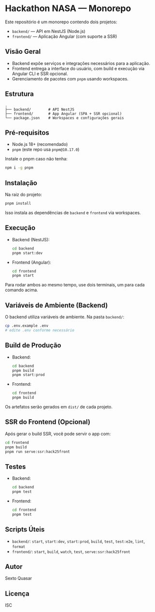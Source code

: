 # Hackathon NASA — Monorepo

Este repositório é um monorepo contendo dois projetos:
- `backend/` — API em NestJS (Node.js)
- `frontend/` — Aplicação Angular (com suporte a SSR)

## Visão Geral
- Backend expõe serviços e integrações necessários para a aplicação.
- Frontend entrega a interface do usuário, com build e execução via Angular CLI e SSR opcional.
- Gerenciamento de pacotes com `pnpm` usando workspaces.

## Estrutura
```
.
├── backend/        # API NestJS
├── frontend/       # App Angular (SPA + SSR opcional)
└── package.json    # Workspaces e configurações gerais
```

## Pré-requisitos
- Node.js 18+ (recomendado)
- `pnpm` (este repo usa `pnpm@10.17.0`)

Instale o pnpm caso não tenha:
```bash
npm i -g pnpm
```

## Instalação
Na raiz do projeto:
```bash
pnpm install
```
Isso instala as dependências de `backend` e `frontend` via workspaces.

## Execução
- Backend (NestJS):
  ```bash
  cd backend
  pnpm start:dev
  ```
- Frontend (Angular):
  ```bash
  cd frontend
  pnpm start
  ```

Para rodar ambos ao mesmo tempo, use dois terminais, um para cada comando acima.

## Variáveis de Ambiente (Backend)
O backend utiliza variáveis de ambiente. Na pasta `backend/`:
```bash
cp .env.example .env
# edite .env conforme necessário
```

## Build de Produção
- Backend:
  ```bash
  cd backend
  pnpm build
  pnpm start:prod
  ```
- Frontend:
  ```bash
  cd frontend
  pnpm build
  ```
Os artefatos serão gerados em `dist/` de cada projeto.

## SSR do Frontend (Opcional)
Após gerar o build SSR, você pode servir o app com:
```bash
cd frontend
pnpm build
pnpm run serve:ssr:hack25front
```

## Testes
- Backend:
  ```bash
  cd backend
  pnpm test
  ```
- Frontend:
  ```bash
  cd frontend
  pnpm test
  ```

## Scripts Úteis
- `backend/`: `start`, `start:dev`, `start:prod`, `build`, `test`, `test:e2e`, `lint`, `format`
- `frontend/`: `start`, `build`, `watch`, `test`, `serve:ssr:hack25front`

## Autor
Sexto Quasar

## Licença
ISC